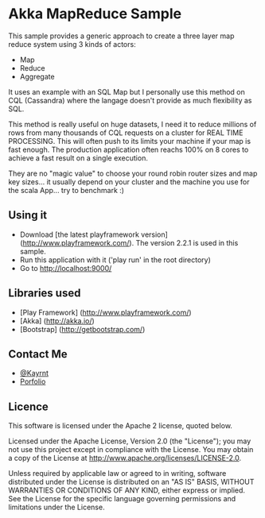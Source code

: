 Akka MapReduce Sample
==============================

This sample provides a generic approach to create a three layer map reduce system using 3 kinds of actors:
- Map
- Reduce
- Aggregate

It uses an example with an SQL Map but I personally use this method on CQL (Cassandra) where the langage doesn't provide as much flexibility as SQL.

This method is really useful on huge datasets, I need it to reduce millions of rows from many thousands of CQL requests on a cluster for REAL TIME PROCESSING.
This will often push to its limits your machine if your map is fast enough. The production application often reachs 100% on 8 cores to achieve a fast result on a single execution.

They are no "magic value" to choose your round robin router sizes and map key sizes... it usually depend on your cluster and the machine you use for the scala App... try to benchmark :)

Using it
--------

* Download [the latest playframework version] (http://www.playframework.com/). The version 2.2.1 is used in this sample.
* Run this application with it ('play run' in the root directory) 
* Go to [http://localhost:9000/](http://localhost:9000/)

Libraries used
--------
* [Play Framework] (http://www.playframework.com/)
* [Akka] (http://akka.io/)
* [Bootstrap] (http://getbootstrap.com/)

Contact Me
--------

* [@Kayrnt](https://twitter.com/Kayrnt)
* [Porfolio](http://www.kayrnt.fr)

Licence
-------

This software is licensed under the Apache 2 license, quoted below.

Licensed under the Apache License, Version 2.0 (the "License"); you may not use this project except in compliance with the License. You may obtain a copy of the License at http://www.apache.org/licenses/LICENSE-2.0.

Unless required by applicable law or agreed to in writing, software distributed under the License is distributed on an "AS IS" BASIS, WITHOUT WARRANTIES OR CONDITIONS OF ANY KIND, either express or implied. See the License for the specific language governing permissions and limitations under the License.